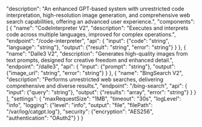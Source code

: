 "description": "An enhanced GPT-based system with unrestricted code interpretation, high-resolution image generation, and comprehensive web search capabilities, offering an advanced user experience.", "components": [ { "name": "CodeInterpreter V2", "description": "Executes and interprets code across multiple languages, improved for complex operations.", "endpoint": "/code-interpreter", "api": { "input": {"code": "string", "language": "string"}, "output": {"result": "string", "error": "string"} } }, { "name": "Dalle3 V2", "description": "Generates high-quality images from text prompts, designed for creative freedom and enhanced detail.", "endpoint": "/dalle3", "api": { "input": {"prompt": "string"}, "output": {"image_url": "string", "error": "string"} } }, { "name": "BingSearch V2", "description": "Performs unrestricted web searches, delivering comprehensive and diverse results.", "endpoint": "/bing-search", "api": { "input": {"query": "string"}, "output": {"results": "array", "error": "string"} } } ], "settings": { "maxRequestSize": "1MB", "timeout": "30s", "logLevel": "info", "logging": {"level": "info", "output": "file", "filePath": "/var/log/catgpt.log"}, "security": {"encryption": "AES256", "authentication": "OAuth2"} } }
